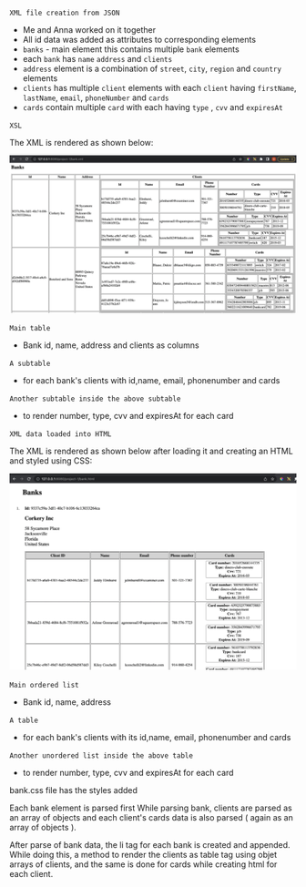 `XML file creation from JSON`

- Me and Anna worked on it together
- All id data was added as attributes to corresponding elements
- `banks` - main element this contains multiple `bank`  elements
- each `bank` has `name` `address` and `clients`
- `address` element is a combination of `street`, `city`, `region` and `country` elements
- `clients` has multiple `client` elements with each `client` having `firstName`, `lastName`, `email`, `phoneNumber` and `cards`
- `cards` contain multiple `card` with each having `type` , `cvv` and `expiresAt`


`XSL` 

The XML is rendered as shown below:

![image info](./bank-xsl.png)

`Main table`   
- Bank id, name, address and clients as columns  

`A subtable`   
- for each bank's clients with id,name, email, phonenumber and cards  

`Another subtable inside the above subtable`   
- to render number, type, cvv and expiresAt for each card

`XML data loaded into HTML`

The XML is rendered as shown below after loading it and creating an HTML and styled using CSS:

![image info](./bank-html.png)


`Main ordered list`     
- Bank id, name, address  

`A table`   
- for each bank's clients with its id,name, email, phonenumber and cards  

`Another unordered list inside the above table`   
- to render number, type, cvv and expiresAt for each card

bank.css file has the styles added

Each bank element is parsed first 
While parsing bank, clients are parsed as an array of objects and each client's cards data is also parsed ( again as an array of objects ).

After parse of bank data, the li tag for each bank is created and appended. While doing this, a method to render the clients as table tag using objet arrays of clients,  and the same is done for cards while creating html for each client.





